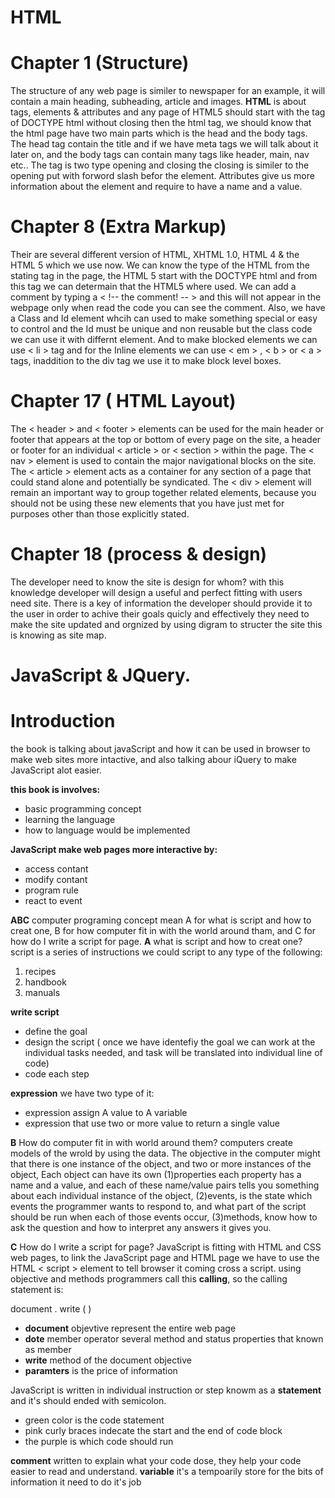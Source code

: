 # HTML

# Chapter 1 (Structure)

The structure of any web page is similer to newspaper for an example, it will contain a main heading, subheading, article and images.
**HTML** is about tags, elements &amp; attributes and any page of HTML5 should start with the tag of DOCTYPE html without closing then the html tag, we should know that the html page have two main parts which is the head and the body tags.
The head tag contain the title and if we have meta tags we will talk about it later on, and the body tags can contain many tags like header, main, nav etc..
The tag is two type opening and closing the closing is similer to the opening put with forword slash befor the element.
Attributes give us more information about the element and require to have a name and a value.


# Chapter 8 (Extra Markup)
Their are several different version of HTML, XHTML 1.0, HTML 4 &amp; the HTML 5 which we use now. We can know the type of the HTML from the stating tag in the page, the HTML 5 start with the DOCTYPE html and from this tag we can determain that the HTML5 where used.
We can add a comment by typing a < !-- the comment! -- > and this will not appear in the webpage only when read the code you can see the comment. Also, we have a Class and Id element whcih can used to make something special or easy to control and the Id must be unique and non reusable but the class code we can use it with differnt element. And to make blocked elements we can use < li > tag and for the Inline elements we can use < em > , < b > or < a > tags, inaddition to the div tag we use it to make block level boxes.


# Chapter 17 ( HTML Layout)
The < header > and < footer > elements can be used for the main header or footer that appears at the top or bottom of every page on the site, a header or footer for an  individual < article > or < section > within the page. The < nav > element is used to contain the major navigational blocks on the site. The < article > element acts as a container for any section of a page that could stand alone and potentially be syndicated.  The < div > element will remain an important way to group together related elements, because you should not be using these new elements that you have just met for purposes other than those explicitly stated. 




# Chapter 18 (process &amp; design)
The developer need to know the site is design for whom? with this knowledge developer will design a useful and perfect fitting with users need site. There is a key of information the developer should provide it to the user in order to achive their goals quicly and effectively they need to make the site updated and orgnized by using digram to structer the site this is knowing as site map.


# JavaScript &amp; JQuery.

# Introduction
the book is talking about javaScript and how it can be used in browser to make web sites more intactive, and also talking abour iQuery to make JavaScript alot easier.

**this book is involves:**
* basic programming concept
* learning the language 
* how to language would be implemented

**JavaScript make web pages more interactive by:**
- access contant
- modify contant
- program rule
- react to event

**ABC** computer programing concept mean A for what is script and how to creat one, B for how computer fit in with the world around tham, and C for how do I write a script for page.
**A** what is script and how to creat one?
script is a series of instructions we could script to any type of the following:
1. recipes
2. handbook
3. manuals

**write script**
* define the goal
* design the script ( once we have identefiy the goal we can work at the individual tasks needed, and task will be translated into individual line of code)
* code each step

**expression** we have two type of it:
- expression assign A value to A variable
- expression that use two or more value to return a single value

**B** How do computer fit in with world around them? computers create models of the wrold by using the data.
The objective in the computer  might  that there is one instance of the object, and two or more instances of the object, Each object can have its own (1)properties each property has a name and a value, and each of these name/value pairs tells you something about each individual instance of the object, (2)events, is the state which events the programmer wants to respond to, and what part of the script should be run when each of those events occur, (3)methods, know how to ask the question and how to interpret any answers it gives you.


**C** How do I write a script for page?
JavaScript is fitting with HTML and CSS web pages, to link the JavaScript page and HTML page we have to use the HTML < script > element to tell browser it coming cross a script.
using objective and methods programmers call this **calling**, so the calling statement is:

document . write (   )
* **document** objevtive represent the entire web page
* **dote** member operator several method and status properties that known as member
* **write** method of the document objective
* **paramters** is the price of information

JavaScript is written in individual instruction or step knowm as a **statement** and it's should ended with semicolon.

* green color is the code statement
* pink curly braces indecate the start and the end of code block
* the purple is which code should run

**comment** written to explain what your code dose, they help your code easier to read and understand.
**variable** it's a tempoarily store for the bits of information it need to do it's job
 
